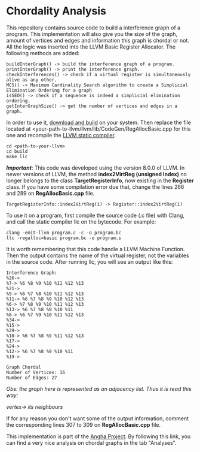 # Chordality Analysis

This repository contains source code to build a interference graph of a program. This implementation will also give you the size of the graph, amount of vertices and edges and information this graph is chordal or not. All the logic was inserted into the LLVM Basic Register Allocator. The following methods are added:

```
buildInterGraph() -> build the interference graph of a program.
printInterGraph() -> print the interference graph.
checkInterferences() -> check if a virtual register is simultaneously alive as any other.
MCS() -> Maximum Cardinality Search algorithm to create a Simplicial Elimination Ordering for a graph
isSEO() -> check if a sequence is indeed a simplicial elimination ordering.
getInterGraphSize() -> get the number of vertices and edges in a graph.
```

In order to use it, [download and build](http://releases.llvm.org) on your system. Then replace the file located at <your-path-to-llvm/llvm/lib/CodeGen/RegAllocBasic.cpp for this one and recompile the [LLVM static compiler](https://llvm.org/docs/CommandGuide/llc.html).

```
cd <path-to-your-llvm>
cd build
make llc
```
**_Important_**: 
This code was developed using the version 8.0.0 of LLVM. In newer versions of LLVM, the method **index2VirtReg (unsigned Index)** no longer belongs to the class **TargetRegisterInfo**, now existing in the **Register** class. If you have some compilation error due that, change the lines 266 and 289 on **RegAllocBasic.cpp** file. 

```
TargetRegisterInfo::index2VirtReg(i) -> Register::index2VirtReg(i)
```

To use it on a program, first compile the source code (.c file) with Clang, and call the static compiler llc on the bytecode. For example:

```
clang -emit-llvm program.c -c -o program.bc
llc -regalloc=basic program.bc -o program.s
```

It is worth remembering that this code handle a LLVM Machine Function. Then the output contains the name of the virtual register, not the variables in the source code. After running llc, you will see an output like this:
```
Interference Graph:
%26-> 
%7-> %6 %8 %9 %10 %11 %12 %13 
%21-> 
%9-> %6 %7 %8 %10 %11 %12 %13 
%11-> %6 %7 %8 %9 %10 %12 %13 
%6-> %7 %8 %9 %10 %11 %12 %13 
%13-> %6 %7 %8 %9 %10 %11 
%8-> %6 %7 %9 %10 %11 %12 %13 
%34-> 
%15-> 
%29-> 
%10-> %6 %7 %8 %9 %11 %12 %13 
%17-> 
%24-> 
%12-> %6 %7 %8 %9 %10 %11 
%19-> 

Graph Chordal
Number of Vertices: 16 
Number of Edges: 27
```
*Obs: the graph here is represented as an adjacency list. Thus it is read this way:*

*vertex-> its neighbours*

If for any reason you don't want some of the output information, comment the corresponding lines 307 to 309 on **RegAllocBasic.cpp** file.

This implementation is part of the [Angha Project](http://cuda.dcc.ufmg.br/angha/home). By following this link, you can find a very nice analysis on chordal graphs in the tab "Analyses". 
